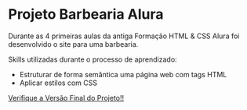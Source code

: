 # Projeto Barbearia Alura
Durante as 4 primeiras aulas da antiga Formação HTML & CSS Alura foi desenvolvido o site para uma barbearia.

Skills utilizadas durante o processo de aprendizado:

- Estruturar de forma semântica uma página web com tags HTML
- Aplicar estilos com CSS

[Verifique a Versão Final do Projeto!!](https://barbearia-alura-lime.vercel.app/)
